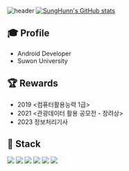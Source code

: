 ![header](https://capsule-render.vercel.app/api?type=Waving&color=timeGradient&height=150&section=header&text=WELCOME%20TO%20MY%20GITHUB&fontSize=25)
[![SungHunn's GitHub stats](https://github-readme-stats.vercel.app/api?username=SungHunn)](https://github.com/SungHunn/github-readme-stats)

## 🎓 Profile
- Android Developer
- Suwon University

## 🏆 Rewards 
- 2019 <컴퓨터활용능력  1급>
- 2021 <관광데이터 활용 공모전 - 장려상>
- 2023 정보처리기사

## 📖 Stack
 <div>
        <img src="https://img.shields.io/badge/Kotlin-7F52FF?style=for-the-badge&logo=Kotlin&logoColor=white"> 
        <img src="https://img.shields.io/badge/Java-F7DF1E?style=for-the-badge&logo=Java&logoColor=white"> 
        <img src="https://img.shields.io/badge/Android Studio-3DDC84?style=for-the-badge&logo=Android Studio&logoColor=white"> 
        <img src="https://img.shields.io/badge/Firebase-FFCA28?style=for-the-badge&logo=Firebase&logoColor=white"> 
        <img src="https://img.shields.io/badge/Flutter-02569B?style=for-the-badge&logo=Flutter&logoColor=white"> 
        <img src="https://img.shields.io/badge/Figma-F24E1E?style=for-the-badge&logo=Figma&logoColor=white"> 
 </div>
